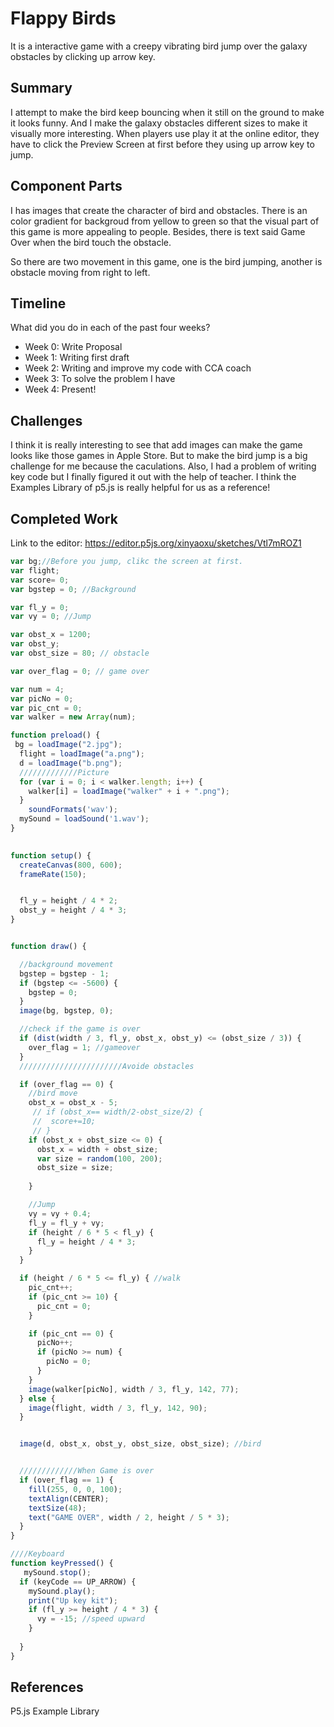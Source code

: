 # Flappy Birds

It is a interactive game with a creepy vibrating bird jump over the galaxy obstacles by clicking up arrow key.

## Summary

I attempt to make the bird keep bouncing when it still on the ground to make it looks funny. And I make the galaxy obstacles different sizes to make it visually more interesting.
When players use play it at the online editor, they have to click the Preview Screen at first before they using up arrow key to jump.

## Component Parts

I has images that create the character of bird and obstacles. There is an color gradient for backgroud from yellow to green so that the visual part
of this game is more appealing to people. Besides, there is text said Game Over when the bird touch the obstacle.

So there are two movement in this game, one is the bird jumping, another is obstacle moving from right to left.

## Timeline

What did you do in each of the past four weeks?

- Week 0: Write Proposal
- Week 1: Writing first draft
- Week 2: Writing and improve my code with CCA coach
- Week 3: To solve the problem I have
- Week 4: Present!

## Challenges

I think it is really interesting to see that add images can make the game looks like those games in Apple Store. But to make the bird jump is a big
challenge for me because the caculations. Also, I had a problem of writing key code but I finally figured it out with the help of teacher.
I think the Examples Library of p5.js is really helpful for us as a reference!
## Completed Work

Link to the editor:
https://editor.p5js.org/xinyaoxu/sketches/Vtl7mROZ1

```javascript
var bg;//Before you jump, clikc the screen at first.
var flight;
var score= 0;
var bgstep = 0; //Background

var fl_y = 0;
var vy = 0; //Jump

var obst_x = 1200;
var obst_y;
var obst_size = 80; // obstacle

var over_flag = 0; // game over

var num = 4;
var picNo = 0;
var pic_cnt = 0;
var walker = new Array(num);

function preload() {
 bg = loadImage("2.jpg");
  flight = loadImage("a.png");
  d = loadImage("b.png");
  /////////////Picture
  for (var i = 0; i < walker.length; i++) {
    walker[i] = loadImage("walker" + i + ".png");
  }
    soundFormats('wav');
  mySound = loadSound('1.wav');
}
  

function setup() {
  createCanvas(800, 600);
  frameRate(150);


  fl_y = height / 4 * 2;
  obst_y = height / 4 * 3;
}


function draw() {

  //background movement 
  bgstep = bgstep - 1;
  if (bgstep <= -5600) {
    bgstep = 0;
  }
  image(bg, bgstep, 0);

  //check if the game is over
  if (dist(width / 3, fl_y, obst_x, obst_y) <= (obst_size / 3)) {
    over_flag = 1; //gameover
  }
  ///////////////////////Avoide obstacles

  if (over_flag == 0) {
    //bird move
    obst_x = obst_x - 5;
     // if (obst_x== width/2-obst_size/2) {
     //  score+=10;
     // }
    if (obst_x + obst_size <= 0) {
      obst_x = width + obst_size;
      var size = random(100, 200);
      obst_size = size;
    
    }

    //Jump
    vy = vy + 0.4;
    fl_y = fl_y + vy;
    if (height / 6 * 5 < fl_y) {
      fl_y = height / 4 * 3;
    }
  }

  if (height / 6 * 5 <= fl_y) { //walk
    pic_cnt++;
    if (pic_cnt >= 10) {
      pic_cnt = 0;
    }

    if (pic_cnt == 0) {
      picNo++;
      if (picNo >= num) {
        picNo = 0;
      }
    }
    image(walker[picNo], width / 3, fl_y, 142, 77);
  } else {
    image(flight, width / 3, fl_y, 142, 90);
  }


  image(d, obst_x, obst_y, obst_size, obst_size); //bird


  /////////////When Game is over
  if (over_flag == 1) {
    fill(255, 0, 0, 100);
    textAlign(CENTER);
    textSize(48);
    text("GAME OVER", width / 2, height / 5 * 3);
  }
}

////Keyboard 
function keyPressed() {
   mySound.stop();
  if (keyCode == UP_ARROW) {
    mySound.play();
    print("Up key kit");
    if (fl_y >= height / 4 * 3) {
      vy = -15; //speed upward
    }
    
  }
}

```

## References

P5.js Example Library
